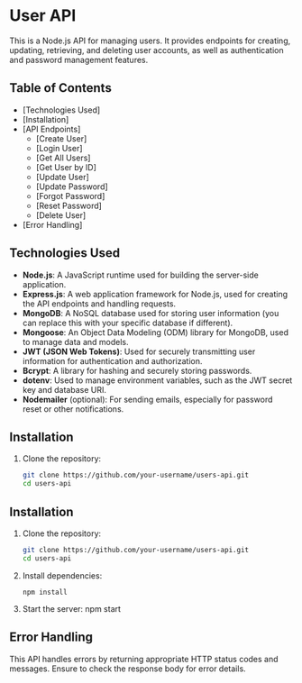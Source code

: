 # User API

This is a Node.js API for managing users. It provides endpoints for creating, updating, retrieving, and deleting user accounts, as well as authentication and password management features.

## Table of Contents

- [Technologies Used]
- [Installation]
- [API Endpoints]
  - [Create User]
  - [Login User]
  - [Get All Users]
  - [Get User by ID]
  - [Update User]
  - [Update Password]
  - [Forgot Password]
  - [Reset Password]
  - [Delete User]
- [Error Handling]

## Technologies Used

- **Node.js**: A JavaScript runtime used for building the server-side application.
- **Express.js**: A web application framework for Node.js, used for creating the API endpoints and handling requests.
- **MongoDB**: A NoSQL database used for storing user information (you can replace this with your specific database if different).
- **Mongoose**: An Object Data Modeling (ODM) library for MongoDB, used to manage data and models.
- **JWT (JSON Web Tokens)**: Used for securely transmitting user information for authentication and authorization.
- **Bcrypt**: A library for hashing and securely storing passwords.
- **dotenv**: Used to manage environment variables, such as the JWT secret key and database URI.
- **Nodemailer** (optional): For sending emails, especially for password reset or other notifications.

## Installation

1. Clone the repository:
   ```bash
   git clone https://github.com/your-username/users-api.git
   cd users-api


## Installation

1. Clone the repository:

   ```bash
   git clone https://github.com/your-username/users-api.git
   cd users-api

2. Install dependencies:

    ```terminal
    npm install

3. Start the server:
    npm start

## Error Handling
This API handles errors by returning appropriate HTTP status codes and messages. Ensure to check the response body for error details.